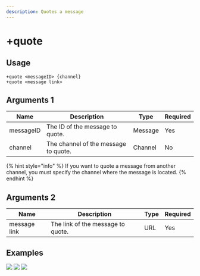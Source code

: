 ```yaml
---
description: Quotes a message
---
```


# +quote

## Usage

```
+quote <messageID> {channel}
+quote <message link>
```

## Arguments 1

| Name      | Description                          | Type    | Required |
| --------- | ------------------------------------ | ------- | -------- |
| messageID | The ID of the message to quote.      | Message | Yes      |
| channel   | The channel of the message to quote. | Channel | No       |

{% hint style="info" %}
If you want to quote a message from another channel, you must specify the channel where the message is located.
{% endhint %}

## Arguments 2

| Name         | Description                       | Type | Required |
| ------------ | --------------------------------- | ---- | -------- |
| message link | The link of the message to quote. | URL  | Yes      |

## Examples

![](https://user-images.githubusercontent.com/111157596/206759176-8a3cc877-6405-42e5-b32d-4bc79fa6937f.png) ![](https://user-images.githubusercontent.com/111157596/206759187-b5402706-5b10-47da-89da-f23d02c2120f.png) ![](https://user-images.githubusercontent.com/111157596/206759196-7372be7a-c980-4e3e-9a8e-ec80b2bec420.png)

